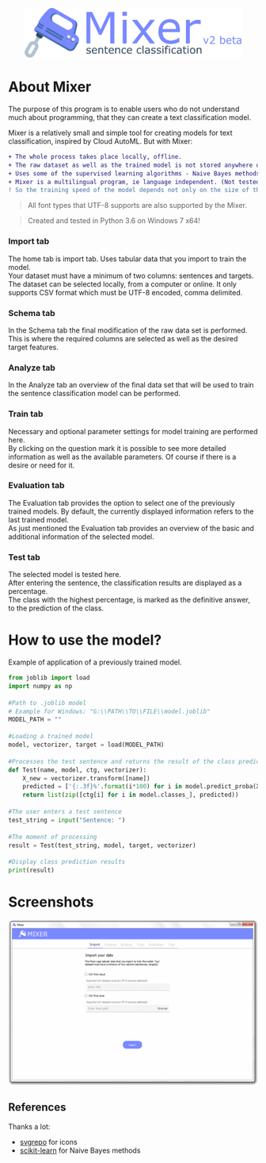 <p align="center">
  <img height="100" src="https://raw.githubusercontent.com/user0706/Mixer-v2/master/Ignore/Logo_v2_beta.png">
</p>

# About Mixer

The purpose of this program is to enable users who do not understand much about programming, that they can create a text classification model.

Mixer is a relatively small and simple tool for creating models for text classification, inspired by Cloud AutoML. But with Mixer: 
```diff
+ The whole process takes place locally, offline.
+ The raw dataset as well as the trained model is not stored anywhere online.
+ Uses some of the supervised learning algorithms - Naive Bayes methods.
+ Mixer is a multilingual program, ie language independent. (Not tested)
! So the training speed of the model depends not only on the size of the input dataset, but also on the performance of the user's computer.
```
> All font types that UTF-8 supports are also supported by the Mixer.

> Created and tested in Python 3.6 on Windows 7 x64!

### Import tab
The home tab is import tab. Uses tabular data that you import to train the model.<br/> 
Your dataset must have a minimum of two columns: sentences and targets. <br/>
The dataset can be selected locally, from a computer or online. It only supports CSV format which must be UTF-8 encoded, comma delimited.
### Schema tab
In the Schema tab the final modification of the raw data set is performed. This is where the required columns are selected as well as the desired target features.
### Analyze tab
In the Analyze tab an overview of the final data set that will be used to train the sentence classification model can be performed. 
### Train tab
Necessary and optional parameter settings for model training are performed here. <br/>
By clicking on the question mark it is possible to see more detailed information as well as the available parameters. Of course if there is a desire or need for it.
### Evaluation tab
The Evaluation tab provides the option to select one of the previously trained models. By default, the currently displayed information refers to the last trained model.<br/>As just mentioned the Evaluation tab provides an overview of the basic and additional information of the selected model.
### Test tab
The selected model is tested here.<br/>After entering the sentence, the classification results are displayed as a percentage.<br/>The class with the highest percentage, is marked as the definitive answer, to the prediction of the class.

# How to use the model?
Example of application of a previously trained model.

```python
from joblib import load
import numpy as np

#Path to .joblib model
# Example for Windows: "G:\\PATH\\TO\\FILE\\model.joblib"
MODEL_PATH = ""

#Loading a trained model
model, vectorizer, target = load(MODEL_PATH)

#Processes the test sentence and returns the result of the class prediction
def Test(name, model, ctg, vectorizer):
	X_new = vectorizer.transform([name])
	predicted = ['{:.3f}%'.format(i*100) for i in model.predict_proba(X_new).tolist()[0]]
	return list(zip([ctg[i] for i in model.classes_], predicted))

#The user enters a test sentence
test_string = input("Sentence: ")

#The moment of processing
result = Test(test_string, model, target, vectorizer)

#Display class prediction results
print(result)
```

# Screenshots
![](https://github.com/user0706/Mixer-v2/blob/master/Ignore/example.gif?raw=true)

## References
Thanks a lot:
* [svgrepo](https://www.svgrepo.com) for icons
* [scikit-learn](https://scikit-learn.org/stable/) for Naive Bayes methods
